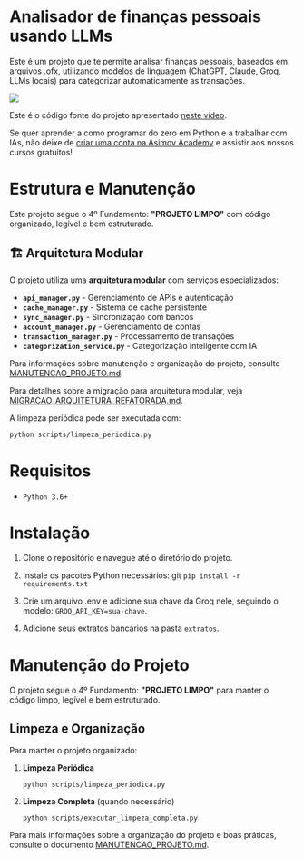 # Analisador de finanças pessoais usando LLMs


Este é um projeto que te permite analisar finanças pessoais, baseados em arquivos .ofx, utilizando modelos de linguagem (ChatGPT, Claude, Groq, LLMs locais) para categorizar automaticamente as transações.

<img src="video.gif"/>


Este é o código fonte do projeto apresentado [neste vídeo](https://www.instagram.com/p/C_03fokuu-4/).

Se quer aprender a como programar do zero em Python e a trabalhar com IAs, não deixe de [criar uma conta na Asimov Academy](https://hub.asimov.academy/registrar) e assistir aos nossos cursos gratuitos!


# Estrutura e Manutenção

Este projeto segue o 4º Fundamento: **"PROJETO LIMPO"** com código organizado, legível e bem estruturado.

## 🏗️ Arquitetura Modular

O projeto utiliza uma **arquitetura modular** com serviços especializados:
- **`api_manager.py`** - Gerenciamento de APIs e autenticação
- **`cache_manager.py`** - Sistema de cache persistente
- **`sync_manager.py`** - Sincronização com bancos
- **`account_manager.py`** - Gerenciamento de contas
- **`transaction_manager.py`** - Processamento de transações
- **`categorization_service.py`** - Categorização inteligente com IA

Para informações sobre manutenção e organização do projeto, consulte [MANUTENCAO_PROJETO.md](docs/MANUTENCAO_PROJETO.md).

Para detalhes sobre a migração para arquitetura modular, veja [MIGRACAO_ARQUITETURA_REFATORADA.md](docs/MIGRACAO_ARQUITETURA_REFATORADA.md).

A limpeza periódica pode ser executada com:
```bash
python scripts/limpeza_periodica.py
```


# Requisitos

- `Python 3.6+`

# Instalação

1.	Clone o repositório e navegue até o diretório do projeto.
2.	Instale os pacotes Python necessários:
git 
`pip install -r requirements.txt`

3.	Crie um arquivo .env e adicione sua chave da Groq nele, seguindo o modelo: `GROQ_API_KEY=sua-chave`.
4.  Adicione seus extratos bancários na pasta `extratos`.


# Manutenção do Projeto

O projeto segue o 4º Fundamento: **"PROJETO LIMPO"** para manter o código limpo, legível e bem estruturado.

## Limpeza e Organização

Para manter o projeto organizado:

1. **Limpeza Periódica**
   ```
   python scripts/limpeza_periodica.py
   ```

2. **Limpeza Completa** (quando necessário)
   ```
   python scripts/executar_limpeza_completa.py
   ```

Para mais informações sobre a organização do projeto e boas práticas, consulte o documento [MANUTENCAO_PROJETO.md](docs/MANUTENCAO_PROJETO.md).

